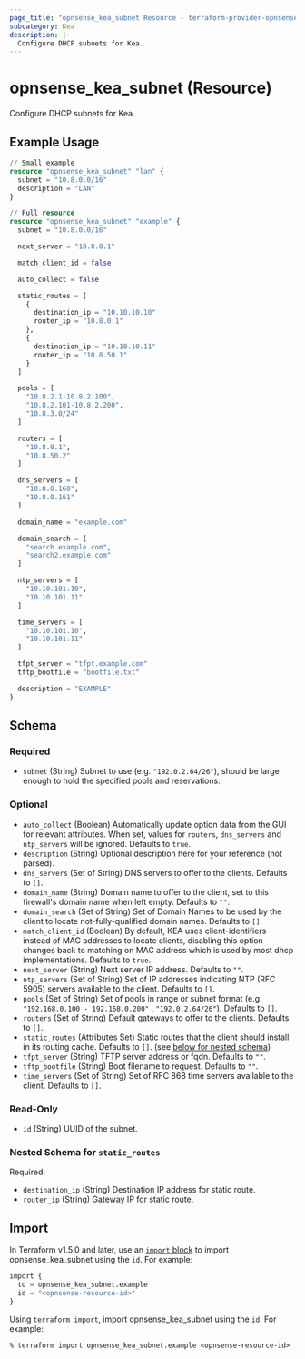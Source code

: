 ```yaml
---
page_title: "opnsense_kea_subnet Resource - terraform-provider-opnsense"
subcategory: Kea
description: |-
  Configure DHCP subnets for Kea.
---
```


# opnsense_kea_subnet (Resource)

Configure DHCP subnets for Kea.

## Example Usage

```terraform
// Small example
resource "opnsense_kea_subnet" "lan" {
  subnet = "10.8.0.0/16"
  description = "LAN"
}

// Full resource
resource "opnsense_kea_subnet" "example" {
  subnet = "10.8.0.0/16"

  next_server = "10.8.0.1"

  match_client_id = false

  auto_collect = false

  static_routes = [
    {
      destination_ip = "10.10.10.10"
      router_ip = "10.8.0.1"
    },
    {
      destination_ip = "10.10.10.11"
      router_ip = "10.8.50.1"
    }
  ]

  pools = [
    "10.8.2.1-10.8.2.100",
    "10.8.2.101-10.8.2.200",
    "10.8.3.0/24"
  ]

  routers = [
    "10.8.0.1",
    "10.8.50.2"
  ]

  dns_servers = [
    "10.8.0.160",
    "10.8.0.161"
  ]

  domain_name = "example.com"

  domain_search = [
    "search.example.com",
    "search2.example.com"
  ]

  ntp_servers = [
    "10.10.101.10",
    "10.10.101.11"
  ]

  time_servers = [
    "10.10.101.10",
    "10.10.101.11"
  ]

  tfpt_server = "tfpt.example.com"
  tftp_bootfile = "bootfile.txt"

  description = "EXAMPLE"
}
```

<!-- schema generated by tfplugindocs -->
## Schema

### Required

- `subnet` (String) Subnet to use (e.g. `"192.0.2.64/26"`), should be large enough to hold the specified pools and reservations.

### Optional

- `auto_collect` (Boolean) Automatically update option data from the GUI for relevant attributes. When set, values for `routers`, `dns_servers` and `ntp_servers` will be ignored. Defaults to `true`.
- `description` (String) Optional description here for your reference (not parsed).
- `dns_servers` (Set of String) DNS servers to offer to the clients. Defaults to `[]`.
- `domain_name` (String) Domain name to offer to the client, set to this firewall's domain name when left empty. Defaults to `""`.
- `domain_search` (Set of String) Set of Domain Names to be used by the client to locate not-fully-qualified domain names. Defaults to `[]`.
- `match_client_id` (Boolean) By default, KEA uses client-identifiers instead of MAC addresses to locate clients, disabling this option changes back to matching on MAC address which is used by most dhcp implementations. Defaults to `true`.
- `next_server` (String) Next server IP address. Defaults to `""`.
- `ntp_servers` (Set of String) Set of IP addresses indicating NTP (RFC 5905) servers available to the client. Defaults to `[]`.
- `pools` (Set of String) Set of pools in range or subnet format (e.g. `"192.168.0.100 - 192.168.0.200"` , `"192.0.2.64/26"`). Defaults to `[]`.
- `routers` (Set of String) Default gateways to offer to the clients. Defaults to `[]`.
- `static_routes` (Attributes Set) Static routes that the client should install in its routing cache. Defaults to `[]`. (see [below for nested schema](#nestedatt--static_routes))
- `tfpt_server` (String) TFTP server address or fqdn. Defaults to `""`.
- `tftp_bootfile` (String) Boot filename to request. Defaults to `""`.
- `time_servers` (Set of String) Set of RFC 868 time servers available to the client. Defaults to `[]`.

### Read-Only

- `id` (String) UUID of the subnet.

<a id="nestedatt--static_routes"></a>
### Nested Schema for `static_routes`

Required:

- `destination_ip` (String) Destination IP address for static route.
- `router_ip` (String) Gateway IP for static route.

## Import

In Terraform v1.5.0 and later, use an [`import` block](https://developer.hashicorp.com/terraform/language/import) to import opnsense_kea_subnet using the `id`. For example:

```terraform
import {
  to = opnsense_kea_subnet.example
  id = "<opnsense-resource-id>"
}
```

Using `terraform import`, import opnsense_kea_subnet using the `id`. For example:

```console
% terraform import opnsense_kea_subnet.example <opnsense-resource-id>
```